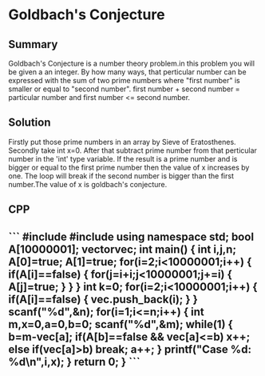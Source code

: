 <h1>Goldbach's Conjecture</h1>
<h2>Summary</h2>
<p>Goldbach's Conjecture is a number theory problem.in this problem you will be given a an integer.
By how many ways, that perticular number can be expressed with the sum of two prime numbers where "first number" is
smaller or equal to "second number".
  first number + second number = particular number and first number <= second number.</p>
<h2>Solution</h2> 
<p>Firstly put those prime numbers in an array by Sieve of Eratosthenes. Secondly take int x=0. After 
that subtract prime number from that perticular number in the 'int' type variable. If the result is a prime number 
and is bigger or equal to the first prime number then the value of x increases by one. 
The loop will break if the second number is bigger than the first number.The value of x is goldbach's conjecture.</p>
<h2>CPP<h2/>
```
#include<bits/stdc++.h>
#include<vector>
using namespace std;
bool A[10000001];
vector<int>vec;
int main()
{
    int i,j,n;
    A[0]=true;
    A[1]=true;
    for(i=2;i<10000001;i++)
    {
        if(A[i]==false)
        {
            for(j=i+i;j<10000001;j+=i)
            {
                A[j]=true;
            }
        }
    }
    int k=0;
    for(i=2;i<10000001;i++)
    {
        if(A[i]==false)
        {
            vec.push_back(i);
        }
    }
    scanf("%d",&n);
    for(i=1;i<=n;i++)
    {
        int m,x=0,a=0,b=0;
        scanf("%d",&m);
        while(1)
        {
            b=m-vec[a];
            if(A[b]==false && vec[a]<=b)
                x++;
            else if(vec[a]>b)
                break;
            a++;
        }
        printf("Case %d: %d\n",i,x);
    }
    return 0;
}
```
